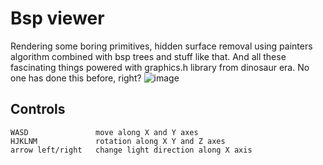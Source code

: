 # Bsp viewer
Rendering some boring primitives, hidden surface removal using painters algorithm combined with bsp trees and stuff like that. And all these fascinating things powered with graphics.h library from dinosaur era. No one has done this before, right?
![image](https://user-images.githubusercontent.com/74429165/188334308-7503bbd6-1c66-424e-adef-adb80f80108e.png)

## Controls

  ```
WASD               move along X and Y axes
HJKLNM             rotation along X Y and Z axes
arrow left/right   change light direction along X axis
 
  ```

